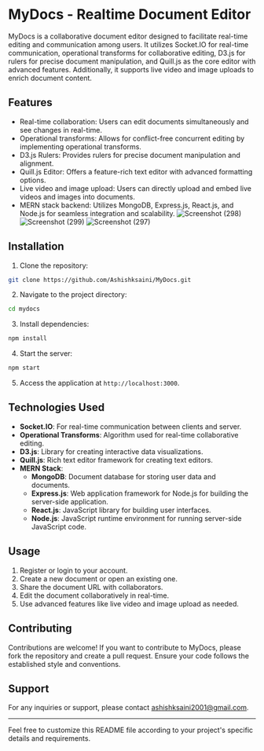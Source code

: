 # MyDocs - Realtime Document Editor

MyDocs is a collaborative document editor designed to facilitate real-time editing and communication among users. It utilizes Socket.IO for real-time communication, operational transforms for collaborative editing, D3.js for rulers for precise document manipulation, and Quill.js as the core editor with advanced features. Additionally, it supports live video and image uploads to enrich document content.

## Features

- Real-time collaboration: Users can edit documents simultaneously and see changes in real-time.
- Operational transforms: Allows for conflict-free concurrent editing by implementing operational transforms.
- D3.js Rulers: Provides rulers for precise document manipulation and alignment.
- Quill.js Editor: Offers a feature-rich text editor with advanced formatting options.
- Live video and image upload: Users can directly upload and embed live videos and images into documents.
- MERN stack backend: Utilizes MongoDB, Express.js, React.js, and Node.js for seamless integration and scalability.
![Screenshot (298)](https://github.com/Ashishksaini/Mydocs/assets/73321601/49a38c7d-a8b9-418e-9638-30597233aede)
![Screenshot (299)](https://github.com/Ashishksaini/Mydocs/assets/73321601/6a31f458-70e0-4876-ae6f-055973a3ebcd)
![Screenshot (297)](https://github.com/Ashishksaini/Mydocs/assets/73321601/f94c2481-67e6-413e-b52d-b0b20010a00f)

## Installation

1. Clone the repository:

```bash
git clone https://github.com/Ashishksaini/MyDocs.git
```

2. Navigate to the project directory:

```bash
cd mydocs
```

3. Install dependencies:

```bash
npm install
```

4. Start the server:

```bash
npm start
```

5. Access the application at `http://localhost:3000`.

## Technologies Used

- **Socket.IO**: For real-time communication between clients and server.
- **Operational Transforms**: Algorithm used for real-time collaborative editing.
- **D3.js**: Library for creating interactive data visualizations.
- **Quill.js**: Rich text editor framework for creating text editors.
- **MERN Stack**:
  - **MongoDB**: Document database for storing user data and documents.
  - **Express.js**: Web application framework for Node.js for building the server-side application.
  - **React.js**: JavaScript library for building user interfaces.
  - **Node.js**: JavaScript runtime environment for running server-side JavaScript code.

## Usage

1. Register or login to your account.
2. Create a new document or open an existing one.
3. Share the document URL with collaborators.
4. Edit the document collaboratively in real-time.
5. Use advanced features like live video and image upload as needed.

## Contributing

Contributions are welcome! If you want to contribute to MyDocs, please fork the repository and create a pull request. Ensure your code follows the established style and conventions.


## Support

For any inquiries or support, please contact [ashishksaini2001@gmail.com](mailto:ashishksaini2001@gmail.com).

---

Feel free to customize this README file according to your project's specific details and requirements.
